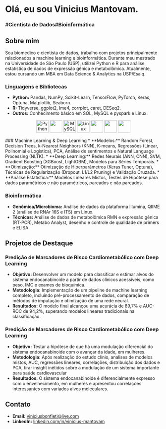 <h1>Olá, eu sou Vinicius Mantovam.</h1>
<h3>#Cientista de Dados#Bioinformática</h3>

## Sobre mim
Sou biomedico e cientista de dados, trabalho com projetos principalmente relacionados a machine learning e bioinformática. Durante meu mestrado na Universidade de São Paulo (USP), utilizei Python e R para análise estatística de dados de expressão gênica e metabolômica. Atualmente, estou cursando um MBA em Data Science & Analytics na USP/Esalq.


### Linguagens e Bibliotecas
* **Python:** Pandas, NumPy, Scikit-Learn, TensorFlow, PyTorch, Keras, Optuna, Matplotlib, Seaborn.
* **R:** Tidyverse, ggplot2, Ime4, corrplot, caret, DESeq2.
* **Outros:** Conhecimento básico em SQL, MySQL e pyspark e Linux.
<p align="center">
  <a href="https://www.python.org/" target="_blank"><img src="https://cdn.jsdelivr.net/gh/devicons/devicon@latest/icons/python/python-original.svg" alt="Python" width="40" height="40"/></a>
  <a href="https://www.r-project.org/" target="_blank"><img src="https://cdn.jsdelivr.net/gh/devicons/devicon@latest/icons/rstudio/rstudio-plain.svg" width="40" height="40"/></a>
  <a href="https://www.mysql.com/" target="_blank"><img src="https://cdn.jsdelivr.net/gh/devicons/devicon@latest/icons/mysql/mysql-original.svg" alt="MySQL" width="40" height="40"/></a>
  <a href="https://www.linux.org/" target="_blank"><img src="https://cdn.jsdelivr.net/gh/devicons/devicon@latest/icons/linux/linux-original.svg" alt="Linux" width="40" height="40"/></a>
  <img src="https://cdn.jsdelivr.net/gh/devicons/devicon@latest/icons/tensorflow/tensorflow-original.svg" width="40" height="40"/>
  <img src="https://cdn.jsdelivr.net/gh/devicons/devicon@latest/icons/pytorch/pytorch-original.svg"  width="40" height="40"/>
  <img src="https://cdn.jsdelivr.net/gh/devicons/devicon@latest/icons/keras/keras-original.svg" width="40" height="40" />
  
          
          
  </a>
</p>
### Machine Learning & Deep Learning
* **Modelos:** Random Forest, Decision Trees, k-Nearest Neighbors (KNN), K-means, Regressões (Linear, Polinomial e Logística), PCA, Análise de sentimentos e Natural Language Processing (NLTK).
* **Deep Learning:** Redes Neurais (ANN, CNN), SVM, Gradient Boosting (XGBoost, LightGBM), Modelos para Séries Temporais.
* **Otimização:** Otimização de Hiperparâmetros (Keras Tuner, Optuna), Técnicas de Regularização (Dropout, L1/L2 Pruning) e Validação Cruzada.
* **Análise Estatística:** Modelos Lineares Mistos, Testes de Hipótese para dados paramétricos e não paramétricos, pareados e não pareados.

### Bioinformática
* **Genômica/Microbioma:** Análise de dados da plataforma Illumina, QIIME 2 (análise de RNAr 16S e ITS) em Linux.
* **Técnicas:** Análise de dados de metabolômica RMN e expressão gênica (RT-PCR), Metabo Analyst, desenho e controle de qualidade de primers e ELISA.

## Projetos de Destaque

### Predição de Marcadores de Risco Cardiometabólico com Deep Learning
* **Objetivo:** Desenvolver um modelo para classificar e estimar alvos do sistema endocanabinoide a partir de dados clínicos acessíveis, como peso, IMC e exames de bioquímica.
* **Metodologia:** Implementação de um pipeline de machine learning completo, incluindo pré-processamento de dados, comparação de métodos de imputação e otimização de uma rede neural.
* **Resultados:** O modelo final alcançou uma acurácia de 89,7% e AUC-ROC de 94,2%, superando modelos lineares tradicionais na classificação.

### Predição de Marcadores de Risco Cardiometabólico com Deep Learning
* **Objetivo:** Testar a hipótese de que há uma modulação diferencial do sistema endocanabinoide com o avançar da idade, em mulheres.
* **Metodologia:** Após realização do estudo clínio, analises de modelos mistos, AUC, regressões lineares, correlações, distribuição dos dados e PCA, tirar insight inétidos sobre a modulação de um sistema importante para saúde cardiovascular
* **Resultados:** O sistema endocanabinoide é diferencialmente expresso com o envelhecimento, em mulheres e apresentou correlações interessantes com variados alvos moleculares.

## Contato
* **Email:** viniciusbonfieti@live.com
* **LinkedIn:** [linkedin.com/in/vinicius-mantovam](https://www.linkedin.com/in/vinicius-mantovam)
